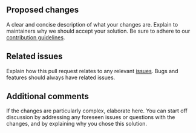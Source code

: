 ## Proposed changes

A clear and concise description of what your changes are. Explain to
maintainers why we should accept your solution. Be sure to adhere to our
[contribution guidelines](https://github.com/LastTalon/keystone/blob/main/CONTRIBUTING.md).

## Related issues

Explain how this pull request relates to any relevant
[issues](https://github.com/LastTalon/keystone/issues). Bugs and features
should always have related issues.

## Additional comments

If the changes are particularly complex, elaborate here. You can start off
discussion by addressing any foreseen issues or questions with the changes,
and by explaining why you chose this solution.
